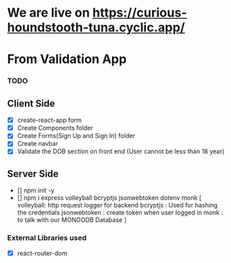 # We are live on https://curious-houndstooth-tuna.cyclic.app/

# From Validation App

### TODO

## Client Side

- [x] create-react-app form
- [x] Create Components folder
- [x] Create Forms(Sign Up and Sign In) folder
- [x] Create navbar
- [x] Validate the DOB section on front end
      (User cannot be less than 18 year)

## Server Side

- [] npm init -y
- [] npm i express volleyball bcryptjs jsonwebtoken dotenv monk
  [
  volleyball: http request logger for backend
  bcryptjs : Used for hashing the credentials
  jsonwebtoken : create token when user logged in
  monk : to talk with our MONGODB Database
  ]

### External Libraries used

- [x] react-router-dom
